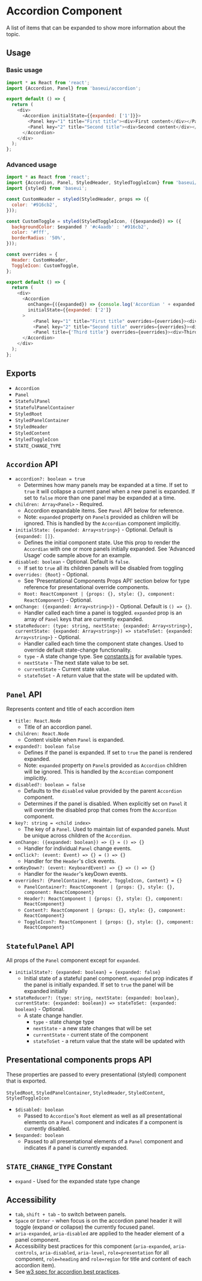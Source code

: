 # Accordion Component

A list of items that can be expanded to show more information about the topic.

## Usage

### Basic usage

```js
import * as React from 'react';
import {Accordion, Panel} from 'baseui/accordion';

export default () => {
  return (
    <div>
      <Accordion initialState={{expanded: ['1']}}>
        <Panel key="1" title="First title"><div>First content</div></Panel>
        <Panel key="2" title="Second title"><div>Second content</div></Panel>
      </Accordion>
    </div>
  );
};
```

### Advanced usage

```js
import * as React from 'react';
import {Accordion, Panel, StyledHeader, StyledToggleIcon} from 'baseui/accordion';
import {styled} from 'baseui';

const CustomHeader = styled(StyledHeader, props => ({
  color: '#916cb2',
}));

const CustomToggle = styled(StyledToggleIcon, ({$expanded}) => ({
  backgroundColor: $expanded ? '#c4aadb' : '#916cb2',
  color: '#fff',
  borderRadius: '50%',
}));

const overrides = {
  Header: CustomHeader,
  ToggleIcon: CustomToggle,
};

export default () => {
  return (
    <div>
      <Accordion
        onChange={({expanded}) => {console.log('Accordian ' + expanded[0] + ' is expanded')}}
        initialState={{expanded: ['2']}
      >
          <Panel key="1" title="First title" overrides={overrides}><div>First content</div></Panel>
          <Panel key="2" title="Second title" overrides={overrides}><div>Second content</div></Panel>
          <Panel title={'Third title'} overrides={overrides}><div>Third content</div></Panel>
      </Accordion>
    </div>
  );
};
```

## Exports

* `Accordion`
* `Panel`
* `StatefulPanel`
* `StatefulPanelContainer`
* `StyledRoot`
* `StyledPanelContainer`
* `StyledHeader`
* `StyledContent`
* `StyledToggleIcon`
* `STATE_CHANGE_TYPE`

## `Accordion` API

* `accordion?: boolean = true`
  * Determines how many panels may be expanded at a time. If set to `true` it will collapse a
    current panel when a new panel is expanded. If set to `false` more than one panel may be
    expanded at a time.
* `children: Array<Panel>` - Required.
  * Accordion expandable items. See `Panel` API below for reference.
  * Note: `expanded` property on `Panel`s provided as children will be ignored. This is handled
    by the `Accordian` component implicitly.
* `initialState: {expanded: Array<string>}` - Optional. Default is `{expanded: []}`.
  * Defines the initial component state. Use this prop to render the `Accordian` with one or more
    panels initially expanded. See 'Advanced Usage' code sample above for an example.
* `disabled: boolean` - Optional. Default is `false`.
  * If set to `true` all its children panels will be disabled from toggling
* `overrides: {Root}` - Optional.
  * See 'Presentational Components Props API' section below for type reference for presentational
    override components.
  * `Root: ReactComponent | {props: {}, style: {}, component: ReactComponent}` - Optional.
* `onChange: ({expanded: Array<string>})` - Optional. Default is `() => {}`.
  * Handler called each time a panel is toggled. `expanded` prop is an array of `Panel` keys that
    are currently expanded.
* `stateReducer: (type: string, nextState: {expanded: Array<string>}, currentState: {expanded: Array<string>}) => stateToSet: {expanded: Array<string>}` - Optional.
  * Handler called each time the component state changes. Used to override default state-change functionality.
  * `type` - A state change type. See [constants.js](./constants.js) for available types.
  * `nextState` -  The next state value to be set.
  * `currentState` - Current state value.
  * `stateToSet` - A return value that the state will be updated with.

## `Panel` API

Represents content and title of each accordion item

* `title: React.Node`
  * Title of an accordion panel.
* `children: React.Node`
  * Content visible when `Panel` is expanded.
* `expanded?: boolean false`
  * Defines if the panel is expanded. If set to `true` the panel is rendered expanded.
  * Note: `expanded` property on `Panel`s provided as `Accordion` children will be ignored. This
    is handled by the `Accordian` component implicitly.
* `disabled?: boolean = false`
  * Defaults to the `disabled` value provided by the parent `Accordion` component.
  * Determines if the panel is disabled. When explicitly set on `Panel` it will override the disabled
    prop that comes from the `Accordion` component.
* `key?: string = <child index>`
  * The key of a `Panel`. Used to maintain list of expanded panels. Must be unique across children
    of the `Accordion`.
* `onChange: ({expanded: boolean}) => {} = () => {}`
  * Handler for individual `Panel` change events.
* `onClick?: (event: Event) => {} = () => {}`
  * Handler for the `Header`'s click events.
* `onKeyDown?: (event: KeyboardEvent) => {} => () => {}`
  * Handler for the `Header`'s keyDown events.
* `overrides?: {PanelContainer, Header, ToggleIcon, Content} = {}`
  * `PanelContainer?: ReactComponent | {props: {}, style: {}, component: ReactComponent}`
  * `Header?: ReactComponent | {props: {}, style: {}, component: ReactComponent}`
  * `Content?: ReactComponent | {props: {}, style: {}, component: ReactComponent}`
  * `ToggleIcon?: ReactComponent | {props: {}, style: {}, component: ReactComponent}`

## `StatefulPanel` API

All props of the `Panel` component except for `expanded`.

* `initialState?: {expanded: boolean} = {expanded: false}`
  * Initial state of a stateful panel component. `expanded` prop indicates if the panel is initially expanded. If set to `true` the panel will be expanded initially
* `stateReducer?: (type: string, nextState: {expanded: boolean}, currentState: {expanded: boolean}) => stateToSet: {expanded: boolean}` - Optional.
  * A state change handler.
    * `type` - state change type
    * `nextState` - a new state changes that will be set
    * `currentState` - current state of the component
    * `stateToSet` - a return value that the state will be updated with

## Presentational components props API

These properties are passed to every presentational (styled) component that is exported.

`StyledRoot`, `StyledPanelContainer`, `StyledHeader`, `StyledContent`, `StyledToggleIcon`

* `$disabled: boolean`
  * Passed to `Accordion`'s `Root` element as well as all presentational elements on a `Panel`
    component and indicates if a component is currently disabled.
* `$expanded: boolean`
  * Passed to all presentational elements of a `Panel` component and indicates if a panel is
    currently expanded.

## `STATE_CHANGE_TYPE` Constant

* `expand` - Used for the expanded state type change

## Accessibility

* `tab`, `shift + tab` - to switch between panels.
* `Space` or `Enter` - when focus is on the accordion panel header it will toggle (expand or
  collapse) the currently focused panel.
* `aria-expanded`, `aria-disabled` are applied to the header element of a panel component.
* Accessibility best practices for this component (`aria-expanded`, `aria-controls`,
  `aria-disabled`, `aria-level`, `role=presentation` for all component, `role=heading` and
  `role=region` for title and content of each accordion item).
* See [w3 spec for accordion best practices](w3.org/TR/wai-aria-practices-1.1/examples/accordion/accordion.html).
